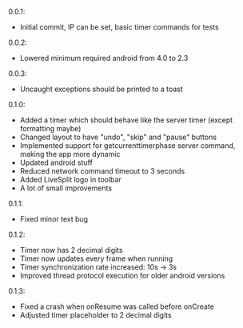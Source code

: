 0.0.1:
- Initial commit, IP can be set, basic timer commands for tests

0.0.2:
- Lowered minimum required android from 4.0 to 2.3

0.0.3:
- Uncaught exceptions should be printed to a toast

0.1.0:
- Added a timer which should behave like the server timer (except formatting maybe)
- Changed layout to have "undo", "skip" and "pause" buttons
- Implemented support for getcurrenttimerphase server command, making the app more dynamic
- Updated android stuff
- Reduced network command timeout to 3 seconds
- Added LiveSplit logo in toolbar
- A lot of small improvements

0.1.1:
- Fixed minor text bug

0.1.2:
- Timer now has 2 decimal digits
- Timer now updates every frame when running
- Timer synchronization rate increased: 10s -> 3s
- Improved thread protocol execution for older android versions

0.1.3:
- Fixed a crash when onResume was called before onCreate
- Adjusted timer placeholder to 2 decimal digits